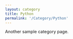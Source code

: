 ```yaml
---
layout: category
title: Python
permalink: '/Category/Python'
---
```


Another sample category page.
